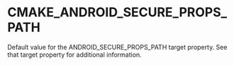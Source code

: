   

# CMAKE_ANDROID_SECURE_PROPS_PATH  
Default value for the ANDROID_SECURE_PROPS_PATH target property.
See that target property for additional information.  

